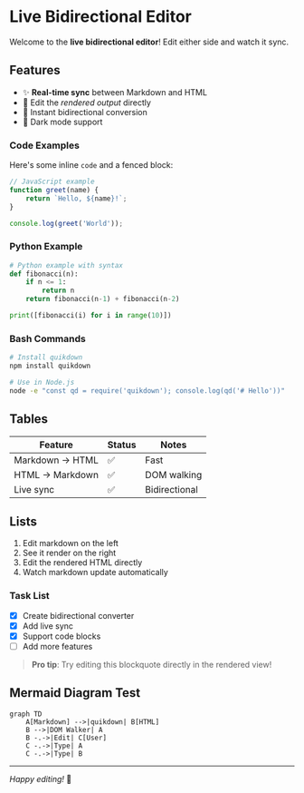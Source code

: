 # Live Bidirectional Editor

Welcome to the **live bidirectional editor**! Edit either side and watch it sync.

## Features

- ✨ **Real-time sync** between Markdown and HTML
- 🎨 Edit the *rendered output* directly
- 🔄 Instant bidirectional conversion
- 🌙 Dark mode support

### Code Examples

Here's some inline `code` and a fenced block:

```javascript
// JavaScript example
function greet(name) {
    return `Hello, ${name}!`;
}

console.log(greet('World'));
```

### Python Example

```python
# Python example with syntax
def fibonacci(n):
    if n <= 1:
        return n
    return fibonacci(n-1) + fibonacci(n-2)

print([fibonacci(i) for i in range(10)])
```

### Bash Commands

```bash
# Install quikdown
npm install quikdown

# Use in Node.js
node -e "const qd = require('quikdown'); console.log(qd('# Hello'))"
```

## Tables

| Feature | Status | Notes |
|---------|--------|-------|
| Markdown → HTML | ✅ | Fast |
| HTML → Markdown | ✅ | DOM walking |
| Live sync | ✅ | Bidirectional |

## Lists

1. Edit markdown on the left
2. See it render on the right
3. Edit the rendered HTML directly
4. Watch markdown update automatically

### Task List

- [x] Create bidirectional converter
- [x] Add live sync
- [x] Support code blocks
- [ ] Add more features

> **Pro tip**: Try editing this blockquote directly in the rendered view!

## Mermaid Diagram Test

```mermaid
graph TD
    A[Markdown] -->|quikdown| B[HTML]
    B -->|DOM Walker| A
    B -.->|Edit| C[User]
    C -.->|Type| A
    C -.->|Type| B
```

---

*Happy editing!* 🚀